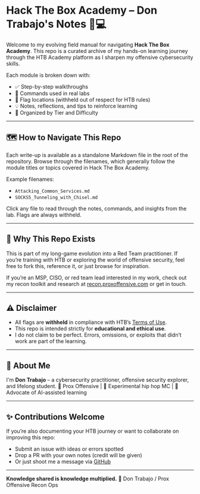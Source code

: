 # Hack The Box Academy – Don Trabajo's Notes 🧠💻

Welcome to my evolving field manual for navigating **Hack The Box Academy**.
This repo is a curated archive of my hands-on learning journey through the HTB Academy platform as I sharpen my offensive cybersecurity skills.

Each module is broken down with:

* ✅ Step-by-step walkthroughs
* 🔧 Commands used in real labs
* 🚩 Flag locations (withheld out of respect for HTB rules)
* 💡 Notes, reflections, and tips to reinforce learning
* 📁 Organized by Tier and Difficulty

---

## 🗺️ How to Navigate This Repo

Each write-up is available as a standalone Markdown file in the root of the repository. Browse through the filenames, which generally follow the module titles or topics covered in Hack The Box Academy.

Example filenames:

* `Attacking_Common_Services.md`
* `SOCKS5_Tunneling_with_Chisel.md`

Click any file to read through the notes, commands, and insights from the lab. Flags are always withheld.

---

## 📌 Why This Repo Exists

This is part of my long-game evolution into a Red Team practitioner. If you’re training with HTB or exploring the world of offensive security, feel free to fork this, reference it, or just browse for inspiration.

If you’re an MSP, CISO, or red team lead interested in my work, check out my recon toolkit and research at [recon.proxoffensive.com](https://recon.proxoffensive.com) or get in touch.

---

## ⚠️ Disclaimer

* All flags are **withheld** in compliance with HTB’s [Terms of Use](https://www.hackthebox.com/legal).
* This repo is intended strictly for **educational and ethical use**.
* I do not claim to be perfect. Errors, omissions, or exploits that didn’t work are part of the learning.

---

## 👊 About Me

I'm **Don Trabajo** – a cybersecurity practitioner, offensive security explorer, and lifelong student.
💼 Prox Offensive | 🎤 Experimental hip hop MC | 🧠 Advocate of AI-assisted learning

---

## ✨ Contributions Welcome

If you’re also documenting your HTB journey or want to collaborate on improving this repo:

* Submit an issue with ideas or errors spotted
* Drop a PR with your own notes (credit will be given)
* Or just shoot me a message via [GitHub](https://github.com/DonTrabajo)

---

**Knowledge shared is knowledge multiplied.**
🧢 Don Trabajo / Prox Offensive Recon Ops

